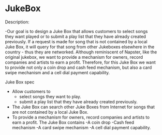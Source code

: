# JukeBox
Description: 

-Our goal is to design a Juke Box that allows customers to select songs they want played or to submit a play list that they have already created previously. 
  If a request is made for song that is not contained by a local Juke Box, it will query for that song from other Jukeboxes elsewhere in the country - thus they     are networked. Although reminiscent of Napster, like the original jukebox, we want to provide a mechanism for owners, record companies and artists to earn a       profit. Therefore, for this Juke Box we want to provide not only a coin drop and cash feed mechanism, but also a card swipe mechanism and a cell dial payment       capability.

Juke Box spec
 - Allow customers to
     - select songs they want to play.
     - submit a play list that they have already created previously.
 - The Juke Box can search other Juke Boxes from Internet for songs that are not contained by a local Juke Box.
 - To provide a mechanism for owners, record companies and artists to earn a profit. The Juke Box contains
       -A coin drop
       -Cash feed mechanism
       -A card swipe mechanism
       -A cell dial payment capability.
